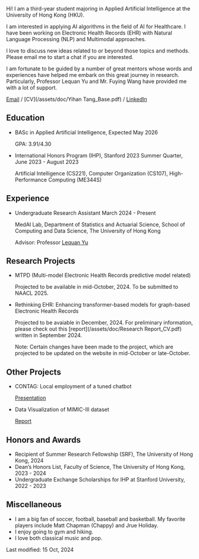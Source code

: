 Hi! I am a third-year student majoring in Applied Artificial Intelligence at the University of Hong Kong (HKU). 

I am interested in applying AI algorithms in the field of AI for Healthcare. I have been working on Electronic Health Records (EHR) with Natural Language Processing (NLP) and Multimodal approaches. 

I love to discuss new ideas related to or beyond those topics and methods. Please email me to start a chat if you are interested.

I am fortunate to be guided by a number of great mentors whose words and experiences have helped me embark on this great journey in research. Particularly, Professor Lequan Yu and Mr. Fuying Wang have provided me with a lot of support. 

[Email](mailto:hanktang.yh@gmail.com) / [CV](/assets/doc/Yihan Tang_Base.pdf) / [LinkedIn](https://www.linkedin.com/in/yihan-tang-hank/) 

## Education
- BASc in Applied Artificial Intelligence, Expected May 2026

  GPA: 3.91/4.30
- International Honors Program (IHP), Stanford 2023 Summer Quarter, June 2023 - August 2023

  Artificial Intelligence (CS221), Computer Organization (CS107), High-Performance Computing (ME344S)

## Experience 
- Undergraduate Research Assistant	March 2024 - Present

  MedAI Lab, Department of Statistics and Actuarial Science, School of Computing and Data Science, The University of Hong Kong
  
  Advisor: Professor [Lequan Yu](https://yulequan.github.io)

## Research Projects
- MTPD (Multi-model Electronic Health Records predictive model related)

  Projected to be available in mid-October, 2024. To be submitted to NAACL 2025.
- Rethinking EHR: Enhancing transformer-based models for graph-based Electronic Health Records

  Projected to be avaiable in December, 2024. For preliminary information, please check out this [report](/assets/doc/Research Report_CV.pdf) written in September 2024.

  Note: Certain changes have been made to the project, which are projected to be updated on the website in mid-October or late-October.
## Other Projects
- CONTAG: Local employment of a tuned chatbot
  
  [Presentation](/assets/doc/DESN9002_Presentation.pdf)
- Data Visualization of MIMIC-III dataset
  
  [Report](/assets/doc/stat3622_report.pdf)

## Honors and Awards 
- Recipient of Summer Research Fellowship (SRF), The University of Hong Kong, 2024
- Dean’s Honors List, Faculty of Science, The University of Hong Kong, 2023 - 2024
- Undergraduate Exchange Scholarships for IHP at Stanford University,	2022 - 2023

## Miscellaneous
- I am a big fan of soccer, football, baseball and basketball. My favorite players include Matt Chapman (Chappy) and Jrue Holiday.
- I enjoy going to gym and hiking.
- I love both classical music and pop.

Last modified: 15 Oct, 2024
